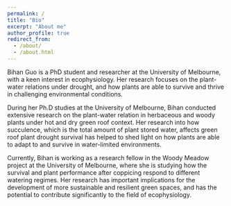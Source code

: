 ```yaml
---
permalink: /
title: "Bio"
excerpt: "About me"
author_profile: true
redirect_from: 
  - /about/
  - /about.html
---
```


Bihan Guo is a PhD student and researcher at the University of Melbourne, with a keen interest in ecophysiology. Her research focuses on the plant-water relations under drought, and how plants are able to survive and thrive in challenging environmental conditions.

During her Ph.D studies at the University of Melbourne, Bihan conducted extensive research on the plant-water relation in herbaceous and woody plants under hot and dry green roof context. Her research into how succulence, which is the total amount of plant stored water, affects green roof plant drought survival has helped to shed light on how plants are able to adapt to and survive in water-limited environments.

Currently, Bihan is working as a research fellow in the Woody Meadow project at the University of Melbourne, where she is studying how the survival and plant performance after coppicing respond to different watering regimes. Her research has important implications for the development of more sustainable and resilient green spaces, and has the potential to contribute significantly to the field of ecophysiology.
